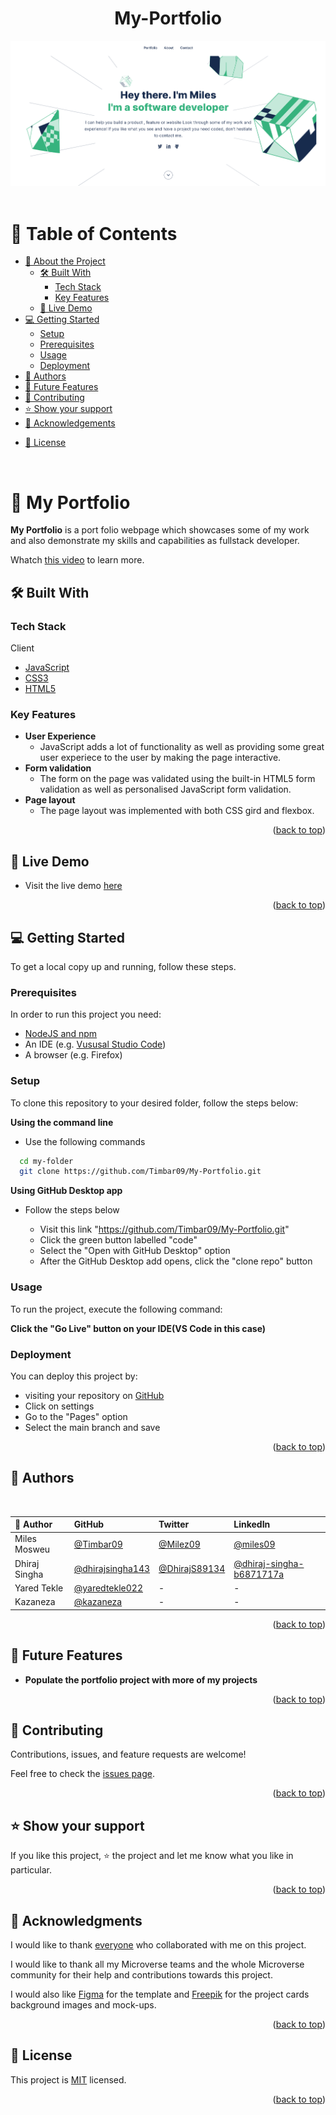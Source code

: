 <a name="readme-top"></a>

<div align="center">

  <h1><b>My-Portfolio</b></h1>

  <img src="images/portfolio-img.png" /><br/><br/>

</div>

# 📗 Table of Contents

- [📖 About the Project](#about-project)
  - [🛠 Built With](#built-with)
    - [Tech Stack](#tech-stack)
    - [Key Features](#key-features)
  - [🚀 Live Demo](#live-demo)
- [💻 Getting Started](#getting-started)
  - [Setup](#setup)
  - [Prerequisites](#prerequisites)
  - [Usage](#usage)
  - [Deployment](#triangular_flag_on_post-deployment)
- [👥 Authors](#authors)
- [🔭 Future Features](#future-features)
- [🤝 Contributing](#contributing)
- [⭐️ Show your support](#support)
- [🙏 Acknowledgements](#acknowledgements)
<!-- - [❓ FAQ](#faq) -->
- [📝 License](#license)

<br/>

# 📖 My Portfolio <a name="about-project"></a>

**My Portfolio** is a port folio webpage which showcases some of my work and also demonstrate my skills and capabilities as fullstack developer.

Whatch [this video](https://www.loom.com/share/d3922c70b2b744d59e6b68b58ea0d1dd) to learn more.

## 🛠 Built With <a name="built-with"></a>

### Tech Stack <a name="tech-stack"></a>

<summary>Client</summary>
<ul>
  <li><a href="https://www.javascript.com/">JavaScript</a></li>
  <li><a href="https://www.w3schools.com/css/">CSS3</a></li>
  <li><a href="https://html.com/html5/">HTML5</a></li>
</ul>

<!-- <details>
  <summary>Server</summary>
  <ul>
    <li><a href="https://expressjs.com/">Express.js</a></li>
  </ul>
</details>

<details>
<summary>Database</summary>
  <ul>
    <li><a href="https://www.postgresql.org/">PostgreSQL</a></li>
  </ul>
</details> -->

### Key Features <a name="key-features"></a>

- **User Experience**
  - JavaScript adds a lot of functionality as well as providing some great user experiece to the user by making the page interactive.
- **Form validation**
  - The form on the page was validated using the built-in HTML5 form validation as well as personalised JavaScript form validation.
- **Page layout**
  - The page layout was implemented with both CSS gird and flexbox.

<p align="right">(<a href="#readme-top">back to top</a>)</p>

## 🚀 Live Demo <a name="live-demo"></a>

- Visit the live demo [here](https://timbar09.github.io/My-Portfolio/)

<p align="right">(<a href="#readme-top">back to top</a>)</p>

## 💻 Getting Started <a name="getting-started"></a>

To get a local copy up and running, follow these steps.

### Prerequisites

In order to run this project you need:

- [NodeJS and npm](https://nodejs.org/en/)
- An IDE (e.g. [Vususal Studio Code](https://code.visualstudio.com/download))
- A browser (e.g. Firefox)

<!--
Example command:

```sh
 gem install rails
```
 -->

### Setup

To clone this repository to your desired folder, follow the steps below:

**Using the command line**

- Use the following commands

```sh
  cd my-folder
  git clone https://github.com/Timbar09/My-Portfolio.git
```

**Using GitHub Desktop app**

- Follow the steps below

  - Visit this link "https://github.com/Timbar09/My-Portfolio.git"
  - Click the green button labelled "code"
  - Select the "Open with GitHub Desktop" option
  - After the GitHub Desktop add opens, click the "clone repo" button

### Usage

To run the project, execute the following command:

**Click the "Go Live" button on your IDE(VS Code in this case)**

### Deployment

You can deploy this project by:

- visiting your repository on [GitHub](https://github.com)
- Click on settings
- Go to the "Pages" option
- Select the main branch and save

<p align="right">(<a href="#readme-top">back to top</a>)</p>

## 👥 Authors <a name="authors"></a>
<br />

| 👤 Author | GitHub| Twitter | LinkedIn |
|:-------|:-------|:-------|:-------|
| Miles Mosweu | [@Timbar09](https://github.com/Timbar09) | [@Milez09](https://twitter.com/Milez09) | [@miles09](https://www.linkedin.com/in/miles09) |
| Dhiraj Singha | [@dhirajsingha143](https://github.com/dhirajsingha143) | [@DhirajS89134](https://twitter.com/DhirajS89134) | [@dhiraj-singha-b6871717a](https://www.linkedin.com/in/dhiraj-singha-b6871717a/) |
| Yared Tekle | [@yaredtekle022](https://github.com/yaredtekle022) | - | - |
| Kazaneza | [@kazaneza](https://github.com/kazaneza) | - | - |

<p align="right">(<a href="#readme-top">back to top</a>)</p>

## 🔭 Future Features <a name="future-features"></a>

- **Populate the portfolio project with more of my projects**

<p align="right">(<a href="#readme-top">back to top</a>)</p>

## 🤝 Contributing <a name="contributing"></a>

Contributions, issues, and feature requests are welcome!

Feel free to check the [issues page](https://github.com/Timbar09/My-Portfolio/issues).

<p align="right">(<a href="#readme-top">back to top</a>)</p>

## ⭐️ Show your support <a name="support"></a>

If you like this project, ⭐️ the project and let me know what you like in particular. 

<p align="right">(<a href="#readme-top">back to top</a>)</p>

## 🙏 Acknowledgments <a name="acknowledgements"></a>

I would like to thank [everyone](#readme-top) who collaborated with me on this project.

I would like to thank all my Microverse teams and the whole Microverse community for their help and contributions towards this project.

I would also like [Figma]() for the template and [Freepik]() for the project cards background images and mock-ups.

<p align="right">(<a href="#readme-top">back to top</a>)</p>

<!-- ## ❓ FAQ <a name="faq"></a>

- **How long did it to finish this project?**

  - I'll let you know when I am done building the project.

- **Can I contribute to the project?**

  - Knock yourself out.

<p align="right">(<a href="#readme-top">back to top</a>)</p> -->

## 📝 License <a name="license"></a>

This project is [MIT](./LICENSE) licensed.

<p align="right">(<a href="#readme-top">back to top</a>)</p>

